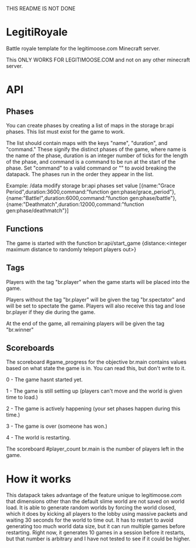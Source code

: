 THIS README IS NOT DONE
# LegitiRoyale
Battle royale template for the legitimoose.com Minecraft server.

This ONLY WORKS FOR LEGITIMOOSE.COM and not on any other minecraft server.

# API
## Phases
You can create phases by creating a list of maps in the storage br:api phases. This list must exist for the game to work.

The list should contain maps with the keys "name", "duration", and "command." These signify the distinct phases of the game, where name is the name of the phase, duration is an integer number of ticks for the length of the phase, and command is a command to be run at the start of the phase. Set "command" to a valid command or "" to avoid breaking the datapack. The phases run in the order they appear in the list. 

Example: /data modify storage br:api phases set value [{name:"Grace Period",duration:3600,command:"function gen:phase/grace_period"},{name:"Battle!",duration:6000,command:"function gen:phase/battle"},{name:"Deathmatch",duration:12000,command:"function gen:phase/deathmatch"}]

## Functions
The game is started with the function br:api/start_game {distance:\<integer maximum distance to randomly teleport players out\>}

## Tags
Players with the tag "br.player" when the game starts will be placed into the game.

Players without the tag "br.player" will be given the tag "br.spectator" and will be set to spectate the game. Players will also receive this tag and lose br.player if they die during the game.

At the end of the game, all remaining players will be given the tag "br.winner"

## Scoreboards
The scoreboard #game_progress for the objective br.main contains values based on what state the game is in. You can read this, but don't write to it.

0 - The game hasnt started yet.

1 - The game is still setting up (players can't move and the world is given time to load.)

2 - The game is actively happening (your set phases happen during this time.)

3 - The game is over (someone has won.)

4 - The world is restarting.

The scoreboard #player_count br.main is the number of players left in the game.

# How it works
This datapack takes advantage of the feature unique to legitimoose.com that dimensions other than the default slime world are not saved on world load. It is able to generate random worlds by forcing the world closed, which it does by kicking all players to the lobby using massive packets and waiting 30 seconds for the world to time out.
It has to restart to avoid generating too much world data size, but it can run multiple games before restarting. Right now, it generates 10 games in a session before it restarts, but that number is arbitrary and I have not tested to see if it could be higher.
